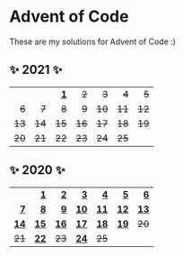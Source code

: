 # Advent of Code
These are my solutions for Advent of Code :)

## ✨ 2021 ✨

[1]: 2021/src/bin/day-1.rs

|          |          |          |          |          |          |          |
| -------: | -------: | -------: | -------: | -------: | -------: | -------: |
|          |          |  **[1]** |  ~~2~~ |  ~~3~~ |  ~~4~~ |  ~~5~~ |
|  ~~6~~ |  ~~7~~ |  ~~8~~ |  ~~9~~ | ~~10~~ | ~~11~~ | ~~12~~ |
| ~~13~~ | ~~14~~ | ~~15~~ | ~~16~~ | ~~17~~ | ~~18~~ | ~~19~~ |
| ~~20~~ | ~~21~~ | ~~22~~ | ~~23~~ | ~~24~~ | ~~25~~ |  |

## ✨ 2020 ✨

[1]: 2020/src/bin/day-1.rs
[2]: 2020/src/bin/day-2.rs
[3]: 2020/src/bin/day-3.rs
[4]: 2020/src/bin/day-4.rs
[5]: 2020/src/bin/day-5.rs
[6]: 2020/src/bin/day-6.rs
[7]: 2020/src/bin/day-7.rs
[8]: 2020/src/bin/day-8.rs
[9]: 2020/src/bin/day-9.rs
[10]: 2020/src/bin/day-10.rs
[11]: 2020/src/bin/day-11.rs
[12]: 2020/src/bin/day-12.rs
[13]: 2020/src/bin/day-13.rs
[14]: 2020/src/bin/day-14.rs
[15]: 2020/src/bin/day-15.rs
[16]: 2020/src/bin/day-16.rs
[17]: 2020/src/bin/day-17.rs
[18]: 2020/src/bin/day-18.rs
[19]: 2020/src/bin/day-19.rs
[22]: 2020/src/bin/day-22.rs
[24]: 2020/src/bin/day-24.rs

|          |          |          |          |          |          |          |
| -------: | -------: | -------: | -------: | -------: | -------: | -------: |
|          |  **[1]** |  **[2]** |  **[3]** |  **[4]** |  **[5]** |  **[6]** |
|  **[7]** |  **[8]** |  **[9]** | **[10]** | **[11]** | **[12]** | **[13]** |
| **[14]** | **[15]** | **[16]** | **[17]** | **[18]** | **[19]** | ~~20~~ |
| ~~21~~ | **[22]** | ~~23~~ | **[24]** | ~~25~~ |  |  |
